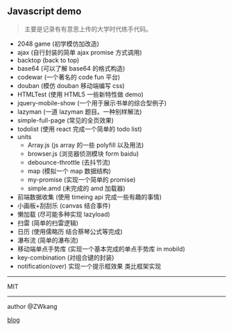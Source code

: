 ## Javascript demo

> 主要是记录有有意思上传的大学时代练手代码。

- 2048 game (初学模仿加改造)
- ajax (自行封装的简单 ajax promise 方式调用)
- backtop (back to top)
- base64 (可以了解 base64 的格式构造)
- codewar (一个著名的 code fun 平台)
- douban (模仿 douban 移动端编写 css)
- HTMLTest (使用 HTML5 一些新特性做 demo)
- jquery-mobile-show (一个用于展示书单的综合型例子)
- lazyman (一道 lazyman 题目。一种别样解法)
- simple-full-page (常见的全页效果)
- todolist (使用 react 完成一个简单的 todo list)
- units
  - Array.js (js array 的一些 polyfill 以及用法)
  - browser.js (浏览器侦测模块 form baidu)
  - debounce-throttle (去抖节流)
  - map (模拟一个 map 数据结构)
  - my-promise (实现一个简单的 promise)
  - simple.amd (未完成的 amd 加载器)
- 前端数据收集 (使用 timeing api 完成一些有趣的事情)
- 小画板+刮刮乐 (canvas 结合事件)
- 懒加载 (尽可能多种实现 lazyload)
- 扫雷 (简单的扫雷逻辑)
- 日历 (使用儒略历 结合蔡琴公式等完成)
- 瀑布流 (简单的瀑布流)
- 移动端单点手势库 (实现一个基本完成的单点手势库 in mobild)
- key-combination (对组合键的封装)
- notification(over) 实现一个提示框效果 类比框架实现

---

MIT

---

author
@ZWkang

[blog](http://zwk.life)
